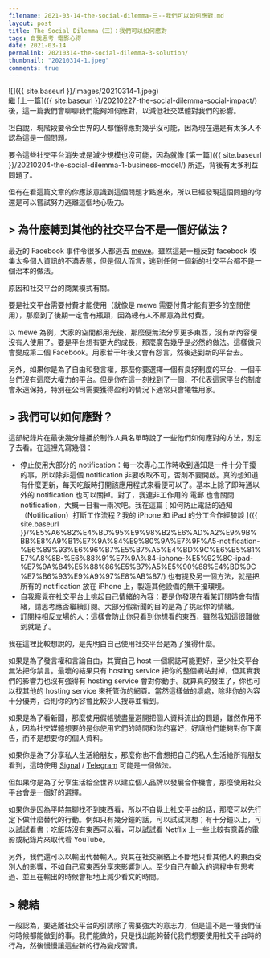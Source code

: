```yaml
---
filename: 2021-03-14-the-social-dilemma-三--我們可以如何應對.md
layout: post
title: The Social Dilemma（三）：我們可以如何應對
tags: 自我思考 電影心得
date: 2021-03-14
permalink: 20210314-the-social-dilemma-3-solution/
thumbnail: "20210314-1.jpeg"
comments: true
---
```


 ![]({{ site.baseurl }}/images/20210314-1.jpeg)  
繼 [上一篇]({{ site.baseurl }}/20210227-the-social-dilemma-social-impact/) 後，這一篇我們會聊聊我們能夠如何應對，以減低社交媒體對我們的影響。

坦白說，現階段要令全世界的人都懂得應對幾乎沒可能，因為現在還是有太多人不認為這是一個問題。

要令這些社交平台消失或是減少規模也沒可能，因為就像 [第一篇]({{ site.baseurl }}/20210204-the-social-dilemma-1-business-model/) 所述，背後有太多利益問題了。

但有在看這篇文章的你應該意識到這個問題才點進來，所以已經發現這個問題的你還是可以嘗試努力逃離這個地心吸力。

## > 為什麼轉到其他的社交平台不是一個好做法？

最近的 Facebook 事件令很多人都逃去 [mewe](https://mewe.com)。雖然這是一種反對 facebook 收集太多個人資訊的不滿表態，但是個人而言，逃到任何一個新的社交平台都不是一個治本的做法。

原因和社交平台的商業模式有關。

要是社交平台需要付費才能使用（就像是 mewe 需要付費才能有更多的空間使用），那麼到了後期一定會有瓶頸，因為總有人不願意為此付費。

以 mewe 為例，大家的空間都用光後，那麼便無法分享更多東西，沒有新內容便沒有人使用了。要是平台想有更大的成長，那麼廣告幾乎是必然的做法。這樣做只會變成第二個 Facebook。用家若干年後又會有怨言，然後逃到新的平台去。

另外，如果你是為了自由和發言權，那麼你要選擇一個有良好制度的平台、一個平台們沒有這麼大權力的平台。但是你在這一刻找到了一個，不代表這家平台的制度會永遠保持，特別在公司需要獲得盈利的情況下通常只會犧牲用家。

## > 我們可以如何應對？

這部紀錄片在最後幾分鐘播於制作人員名單時說了一些他們如何應對的方法，別忘了去看。在這裡先寫幾個：

* 停止使用大部分的 notification：每一次專心工作時收到通知是一件十分干擾的事，所以除非這個 notification 非要收取不可，否則不要開啟。真的想知道有什麼更新，每天吃飯時打開該應用程式來看便可以了。基本上除了即時通以外的 notification 也可以關掉。對了，我連非工作用的 電郵 也會關閉 notification，大概一日看一兩次吧。我在這篇 [ 如何防止電話的通知（Notification）打斷工作流程？我的 iPhone 和 iPad 的分工合作經驗談 ]({{ site.baseurl }}/%E5%A6%82%E4%BD%95%E9%98%B2%E6%AD%A2%E9%9B%BB%E8%A9%B1%E7%9A%84%E9%80%9A%E7%9F%A5-notification-%E6%89%93%E6%96%B7%E5%B7%A5%E4%BD%9C%E6%B5%81%E7%A8%8B-%E6%88%91%E7%9A%84-iphone-%E5%92%8C-ipad-%E7%9A%84%E5%88%86%E5%B7%A5%E5%90%88%E4%BD%9C%E7%B6%93%E9%A9%97%E8%AB%87/) 也有提及另一個方法，就是把所有的 notification 放在 iPhone 上，製造其他設備的無干擾環境。
* 自我察覺在社交平台上挑起自己情緒的內容：要是你發現在看某訂閱時會有情緒，請思考應否繼續訂閱。大部分假新聞的目的是為了挑起你的情緒。
* 訂閱持相反立場的人：這樣會防止你只看到你想看的東西，雖然我知這很難做到就是了。

我在這裡比較想說的，是先明白自己使用社交平台是為了獲得什麼。

如果是為了發言權和言論自由，其實自己 host 一個網誌可能更好，至少社交平台無法把你禁言。最壞的結果只有 hosting service 把你的整個網站封掉，但其實我們的影響力也沒有強得有 hosting service 會對你動手。就算真的發生了，你也可以找其他的 hosting service 來托管你的網頁。當然這樣做的壞處，除非你的內容十分優秀，否則你的內容會比較少人搜尋並看到。

如果是為了看新聞，那麼使用假帳號盡量避開把個人資料流出的問題，雖然作用不太，因為社交媒體想要的是你使用它們的時間和你的喜好，好讓他們能夠對你下廣告，而不是想要你的個人資料。

如果你是為了分享私人生活給朋友，那麼你也不會想把自己的私人生活給所有朋友看到，這時使用 [Signal](https://signal.org/en/) / [Telegram](https://telegram.org) 可能是一個做法。

但如果你是為了分享生活給全世界以建立個人品牌以發展合作機會，那麼使用社交平台會是一個好的選擇。

如果你是因為平時無聊找不到東西看，所以不自覺上社交平台的話，那麼可以先行定下做什麼替代的行動。例如只有幾分鐘的話，可以試試冥想；有十分鐘以上，可以試試看書；吃飯時沒有東西可以看，可以試試看 Netflix 上一些比較有意義的電影或紀錄片來取代看 YouTube。

另外，我們還可以以輸出代替輸入。與其在社交網絡上不斷地只看其他人的東西受別人的影響，不如自己寫東西分享來影響別人。至少自己在輸入的過程中有思考過、並且在輸出的時候會相地上減少看文的時間。

## > 總結

一般認為，要逃離社交平台的引誘除了需要強大的意志力，但是這不是一種我們任何時候都能做到的事。我們能做的，只是找出能夠替代我們想要使用社交平台時的行為，然後慢慢讓這些新的行為變成習慣。
